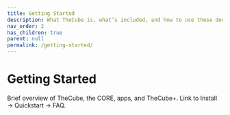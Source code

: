 ```yaml
---
title: Getting Started
description: What TheCube is, what’s included, and how to use these docs.
nav_order: 2
has_children: true
parent: null
permalink: /getting-started/
---
```


# Getting Started

Brief overview of TheCube, the CORE, apps, and TheCube+.
Link to Install → Quickstart → FAQ.
